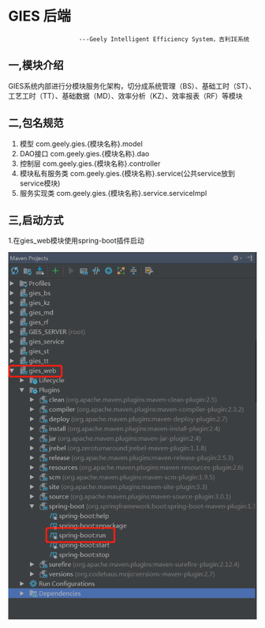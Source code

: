 # GIES 后端
                        ---Geely Intelligent Efficiency System，吉利IE系统
## 一,模块介绍
  GIES系统内部进行分模块服务化架构，切分成系统管理（BS）、基础工时（ST）、工艺工时（TT）、基础数据（MD）、效率分析（KZ）、效率报表（RF）等模块

## 二,包名规范
  1. 模型  com.geely.gies.{模块名称}.model
  2. DAO接口 com.geely.gies.{模块名称}.dao
  3. 控制层 com.geely.gies.{模块名称}.controller
  4. 模块私有服务类 com.geely.gies.{模块名称}.service(公共service放到service模块)
  5. 服务实现类 com.geely.gies.{模块名称}.service.serviceImpl
 
## 三,启动方式
  1.在gies_web模块使用spring-boot插件启动
  
 ![启动方式](https://github.com/daipj01/Readme/blob/master/boot.jpg)

